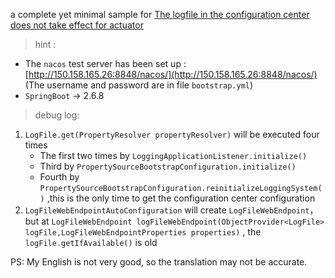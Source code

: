 a complete yet minimal sample for [The logfile in the configuration center does not take effect for actuator](https://github.com/spring-projects/spring-boot/issues/31144)

> hint :

- The `nacos` test server has been set up : [http://150.158.165.26:8848/nacos/](http://150.158.165.26:8848/nacos/)  (The username and password are in file `bootstrap.yml`)
- `SpringBoot` -> 2.6.8



> debug log:

1. `LogFile.get(PropertyResolver propertyResolver)` will be executed four times
   - The first two times by  `LoggingApplicationListener.initialize()`
   - Third by `PropertySourceBootstrapConfiguration.initialize()`
   - Fourth by `PropertySourceBootstrapConfiguration.reinitializeLoggingSystem()` ,this is the only time to get the configuration center configuration
2. `LogFileWebEndpointAutoConfiguration` will create `LogFileWebEndpoint`，but at `LogFileWebEndpoint logFileWebEndpoint(ObjectProvider<LogFile> logFile,LogFileWebEndpointProperties properties)` , the `logFile.getIfAvailable()` is old







PS: My English is not very good, so the translation may not be accurate.
